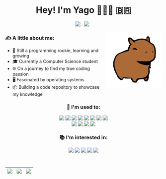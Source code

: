 <!--
Hello! If you're reading this, you've probably shown some interest in my profile.
Feel free to use this code to create your own profile!
The only thing I ask is that you leave the link to this repository in your profile.
(and replace the information with yours, of course)

ATTENTION: To make this work, you need to change the name of this file to "README.md", without the quotes.
Choose the language you want to use and delete the other file. For example, if you want to use English,
delete the "pt-br.md" file and rename this file to "README.md". And remember to put the README.md file in
the root of your profile with the assets folder so GitHub can recognize it.

If you have any questions, you can contact me on Discord, no problem.
-->

<!-- Centralized Title -->
<h1 align="center">Hey! I'm Yago 👨🏻‍💻 🇧🇷</h1>

<!-- Social media or contact links section -->
<!--
Place your social media links here. Change the "href" to the link you want to use
and the "src" to the social media icon you want to use. You can find all the icons
available at https://simpleicons.org/.
 -->
<div id="links" align="center" width="25">
  <a href="https://discordapp.com/users/405423872754712586"><img src="https://img.shields.io/badge/chat with me-5865F2?style=for-the-badge&logo=discord&logoColor=white"></a> &nbsp;
  <a href="mailto:yagoprs.santoscontato@gmail.com"><img src="https://img.shields.io/badge/-professional-%23333?style=for-the-badge&logo=gmail&logoColor=white"></a> &nbsp;
</div>

<!-- Personal introduction section -->
<!--
Place your personal information here. I recommend writing a short but
informative text so that people know who you are. Be creative!
 -->
<p id="bio"></p>

<!-- Images on the right -->
<!--
Place the images you want to display on the right side of your profile here. You can put
as many images as you want, but I recommend not putting more than 2. You can also
adjust the size of the images, but I recommend not changing the vertical size, as it may
break your profile's layout.

Also, do not use the same images I'm using here. You can find
free images on the internet or create your own (as I did).
 -->
<div id="image">
  <!-- <img src="assets/laptopLinux.gif" height="180" width="140" align="right"/> -->
  <img src="assets/capybara.gif" height="180" align="right"/>
</div>


<!-- Personal information section -->
<!--
Place your personal information here. You can put as much information as you want,
but I recommend keeping the size of the list proportional to the size of the image
you placed next to this list.

Here, you can include information such as your name, age, location, or, like me,
more personal information such as hobbies, interests, etc.
 -->
<div id="aboutme" align="left"> 
  <h3>✍ A little about me:</h3>
  <ul>
    <li>🌱 Still a programming rookie, learning and growing</li>
    <li>🎓 Currently a Computer Science student</li>
    <li>🌐 On a journey to find my true coding passion</li>
    <li>🖥️ Fascinated by operating systems</li>
    <li>📦 Building a code repository to showcase my knowledge</li>
  </ul>
</div>


<!-- Skills and tools section -->
<!--
Place your skills and tools here. You can include as many
skills and tools as you want. I recommend including a lot, but don't overdo it.

This section is divided into two parts: "I'm used to" and "I'm interested in".
-->
<div id="tech" align="center">
  <div id="skills">
    <!--
    Place the skills and tools you already use or have more experience with here.
    Feel free to include many, show what you know!
    -->
    <h3>🧠 I'm used to:</h3>
    <!-- Leave "#" in href to make the links unclickable -->
    <a href="#"><img src="https://img.shields.io/badge/Python-blue?style=for-the-badge&logo=python&logoColor=white"></a>
    <a href="#"><img src="https://img.shields.io/badge/Java-orange?style=for-the-badge&logo=java&logoColor=white"></a>
    <a href="#"><img src="https://img.shields.io/badge/C-A8B9CC?style=for-the-badge&logo=c&logoColor=white"></a>
    <a href="#"><img src="https://img.shields.io/badge/C++-blue?style=for-the-badge&logo=c%2B%2B&logoColor=white"></a>
    <a href="#"><img src="https://img.shields.io/badge/Git-F05032?style=for-the-badge&logo=git&logoColor=white"></a>
    <a href="#"><img src="https://img.shields.io/badge/Bash-4EAA25?style=for-the-badge&logo=gnu-bash&logoColor=white"></a>
    <a href="#"><img src="https://img.shields.io/badge/Vim-019733?style=for-the-badge&logo=vim&logoColor=white"></a>
    <a href="#"><img src="https://img.shields.io/badge/VS%20Code-007ACC?style=for-the-badge&logo=visual-studio-code&logoColor=white"></a><br>
    <a href="#"><img src="https://img.shields.io/badge/Linux-FCC624?style=for-the-badge&logo=linux&logoColor=white"></a>
    <a href="#"><img src="https://img.shields.io/badge/Windows-0078D6?style=for-the-badge&logo=windows&logoColor=white"></a>
    <a href="#"><img src="https://img.shields.io/badge/Canva-00C4CC?style=for-the-badge&logo=canva&logoColor=white"></a>
    <a href="#"><img src="https://img.shields.io/badge/Notion-000000?style=for-the-badge&logo=notion&logoColor=white"></a>
  </div>
  
  <div id="interesting">
    <!--
    Place the skills and tools you are interested in learning here. Here I
    recommend including only a few, but ones you REALLY want to learn.
    -->
    <h3>📚 I'm interested in:</h3>
    <!-- Leave "#" in href to make the links unclickable -->
    <a href="#"><img src="https://img.shields.io/badge/Raspberry%20Pi-C51A4A?style=for-the-badge&logo=raspberry-pi&logoColor=white"></a>
    <a href="#"><img src="https://img.shields.io/badge/Docker-2496ED?style=for-the-badge&logo=docker&logoColor=white"></a>
    <a href="#"><img src="https://img.shields.io/badge/Debian-A81D33?style=for-the-badge&logo=debian&logoColor

=white"></a>
    <a href="#"><img src="https://img.shields.io/badge/Arch-1793D1?style=for-the-badge&logo=arch-linux&logoColor=white"></a>
    <a href="#"><img src="https://img.shields.io/badge/Kali-557C94?style=for-the-badge&logo=kali-linux&logoColor=white"></a>
  </div>
</div>

<br>

<!-- Statistics section -->
<!--
Here I created a statistics section for my profile. You can create one too, but
I recommend not copying my code. You can search for other ways to
create a statistics section for your profile.

In case you're wondering, yes, there are other ways to create this same section using tables, but I was too lazy to do that. Simple as that.

If you insist on using it, you can change the statistics theme and the username
to your GitHub username. You can find more themes at
https://github.com/vn7n24fzkq/github-profile-summary-cards
-->

| ![](http://github-profile-summary-cards.vercel.app/api/cards/stats?username=yagoprssantos&&theme=gruvbox) | ![](http://github-profile-summary-cards.vercel.app/api/cards/repos-per-language?username=yagoprssantos&hide=Html&&theme=gruvbox) | ![](http://github-profile-summary-cards.vercel.app/api/cards/most-commit-language?username=yagoprssantos&&theme=gruvbox) |
| :-: | :-: | :-: |

<!--
Well, that's it! I hope you liked my profile and that you managed to create your own profile. I strongly recommend that you don't copy my code; creating your
own code is a great way to learn and take pride in your work.

But if you insist on using it, no problem, I won't stop you. I just ask that
you leave the link to this repository on your profile, it's the least you can do,
right? ;)
-->
